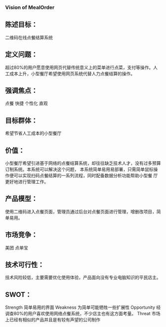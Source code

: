 ### Vision of MealOrder





## 陈述目标：
二维码在线点餐结算系统



## 定义问题：
超过80%的用户愿意使用网页代替传统意义上的菜单进行点菜，支付等操作。人工成本上升，小型餐厅希望使用网页系统代替人力点餐结算的操作。




## 强调焦点：
点餐  快捷  个性化  直观




## 目标群体：
希望节省人工成本的小型餐厅





## 价值：
小型餐厅希望引进基于网络的点餐结算系统，却往往缺乏技术人才，没有过多预算订制系统。本系统可以解决这个问题，
本系统简单易用易部署，只需简单鼠标操作便可以实现扫码点餐结算的一系列流程，同时配备数据分析功能帮助小型餐
厅更好地进行管理工作。





## 产品模型：
使用二维码进入点餐页面，管理员通过后台对点餐页面进行管理，增删改项目，简单易用。






## 市场竞争：
美团 点单宝







## 技术可行性：
技术风险较低，主要需要优化使用体验，产品面向没有专业电脑知识的平民店主。





## SWOT：
Strength 简单易用的界面
Weakness 为简单可能牺牲一些扩展性
Opportunity 经调查80%的用户喜欢使用网络点餐系统，不少店主也有这方面考量。
Threat 市场上已经有相似的产品并且是有较有声望的公司制作
